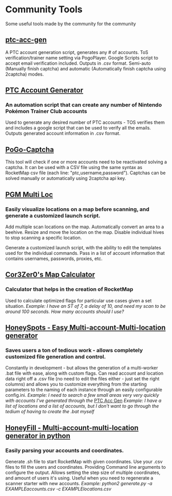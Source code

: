 # Community Tools
Some useful tools made by the community for the community

## [ptc-acc-gen](https://github.com/FrostTheFox/ptc-acc-gen)
A PTC account generation script, generates any # of accounts. ToS verification/trainer name setting via PogoPlayer. Google Scripts script to accept email verification included. Outputs in .csv format. Semi-auto (Manually finish captcha) and automatic (Automatically finish captcha using 2captcha) modes.

## [PTC Account Generator](https://github.com/sriyegna/Pikaptcha)
### An automation script that can create any number of Nintendo Pokémon Trainer Club accounts
Used to generate any desired number of PTC accounts - TOS verifies them and includes a google script that can be used to verify all the emails. Outputs generated account information in .csv format.

## [PoGo-Captcha](https://github.com/marbink/PoGo-Captcha)
This tool will check if one or more accounts need to be reactivated solving a captcha. It can be used with a CSV file using the same syntax as RocketMap csv file (each line: "ptc,username,password"). Captchas can be solved manually or automatically using 2captcha api key.

## [PGM Multi Loc](https://beccasafan.github.io/pgm-multiloc/)
### Easily visualize locations on a map before scanning, and generate a customized launch script.
Add multiple scan locations on the map. Automatically convert an area to a beehive. Resize and move the location on the map. Disable individual hives to stop scanning a specific location.

Generate a customized launch script, with the ability to edit the templates used for the individual commands. Pass in a list of account information that contains usernames, passwords, proxies, etc.

## [Cor3Zer0's Map Calculator](https://github.com/Cor3Zer0/Map-Calculator)
### Calculator that helps in the creation of RocketMap
Used to calculate optimized flags for particular use cases given a set situation.
_Example: I have an ST of 7, a delay of 10, and need my scan to be around 100 seconds. How many accounts should I use?_

## [HoneySpots - Easy Multi-account-Multi-location generator](https://github.com/razorasadsid/HoneySpots)
### Saves users a ton of tedious work - allows completely customized file generation and control.
Constantly in development - but allows the generation of a multi-worker .bat file with ease, along with custom flags. Can read account and location data right off a .csv file (no need to edit the files either - just set the right columns) and allows you to customize everything from the starting parameters to the naming of each instance through an easily configurable config.ini. 
_Example: I need to search a few small areas very very quickly with accounts I've generated through the_ [PTC Acc Gen](https://github.com/skvvv/pikapy) 
_Example: I have a list of locations and a list of accounts, but I don't want to go through the tedium of having to create the .bat myself_

## [HoneyFill - Multi-account-multi-location generator in python](https://github.com/joostsijm/HoneyFill)
### Easily parsing your accounts and coordinates.
Generate .sh file to start RocketMap with given coordinates. Use your .csv files to fill the users and coordinates. Providing Command line arguments to configure the output. Allows setting the step size of multiple coordinates, and amount of users it's using. Useful when you need to regenerate a scanner starter with new accounts.
_Example: python2 generate.py -a EXAMPLEaccounts.csv -c EXAMPLElocations.csv_
